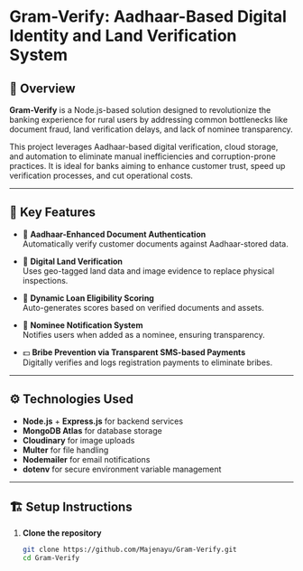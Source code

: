 # Gram-Verify: Aadhaar-Based Digital Identity and Land Verification System

## 🚀 Overview

**Gram-Verify** is a Node.js-based solution designed to revolutionize the banking experience for rural users by addressing common bottlenecks like document fraud, land verification delays, and lack of nominee transparency.

This project leverages Aadhaar-based digital verification, cloud storage, and automation to eliminate manual inefficiencies and corruption-prone practices. It is ideal for banks aiming to enhance customer trust, speed up verification processes, and cut operational costs.

---

## 🧩 Key Features

- 🔐 **Aadhaar-Enhanced Document Authentication**  
  Automatically verify customer documents against Aadhaar-stored data.

- 🏡 **Digital Land Verification**  
  Uses geo-tagged land data and image evidence to replace physical inspections.

- 🧾 **Dynamic Loan Eligibility Scoring**  
  Auto-generates scores based on verified documents and assets.

- 👤 **Nominee Notification System**  
  Notifies users when added as a nominee, ensuring transparency.

- 💵 **Bribe Prevention via Transparent SMS-based Payments**  
  Digitally verifies and logs registration payments to eliminate bribes.

---

## ⚙️ Technologies Used

- **Node.js** + **Express.js** for backend services  
- **MongoDB Atlas** for database storage  
- **Cloudinary** for image uploads  
- **Multer** for file handling  
- **Nodemailer** for email notifications  
- **dotenv** for secure environment variable management

---

## 🏗️ Setup Instructions

1. **Clone the repository**
   ```bash
   git clone https://github.com/Majenayu/Gram-Verify.git
   cd Gram-Verify
